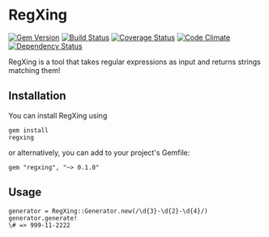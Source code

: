 # RegXing
[![Gem Version](https://badge.fury.io/rb/regxing.svg)](https://badge.fury.io/rb/regxing)  [![Build Status](https://travis-ci.org/danascheider/regxing.svg?branch=master)](https://travis-ci.org/danascheider/regxing)  [![Coverage Status](https://coveralls.io/repos/github/danascheider/regxing/badge.svg?branch=master)](https://coveralls.io/github/danascheider/regxing?branch=master)  [![Code Climate](https://codeclimate.com/github/danascheider/regexpert/badges/gpa.svg)](https://codeclimate.com/github/danascheider/regexpert)  [![Dependency Status](https://gemnasium.com/badges/github.com/danascheider/regxing.svg)](https://gemnasium.com/github.com/danascheider/regxing)

RegXing is a tool that takes regular expressions as input and returns strings matching them!

## Installation
You can install RegXing using <pre><code>gem install regxing</code></pre> or alternatively, you can add to your project's Gemfile: <pre><code>gem "regxing", "~> 0.1.0"</code></pre>

## Usage
<pre><code>generator = RegXing::Generator.new(/\d{3}-\d{2}-\d{4}/)
generator.generate!
\# => 999-11-2222</code></pre>
